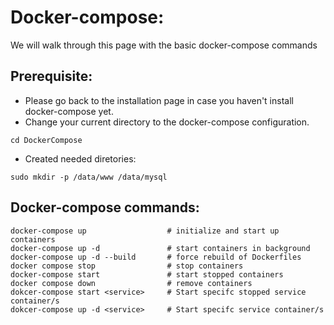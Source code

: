 # Docker-compose:
We will walk through this page with the basic docker-compose commands

## Prerequisite:
* Please go back to the installation page in case you haven't install docker-compose yet.
* Change your current directory to the docker-compose configuration.
```
cd DockerCompose
```
* Created needed diretories:
```
sudo mkdir -p /data/www /data/mysql
```

## Docker-compose commands:
```
docker-compose up                  # initialize and start up containers
docker-compose up -d               # start containers in background
docker-compose up -d --build       # force rebuild of Dockerfiles
docker compose stop                # stop containers
docker-compose start               # start stopped containers
docker compose down                # remove containers
dokcer-compose start <service>     # Start specifc stopped service container/s
dokcer-compose up -d <service>     # Start specifc service container/s
```
